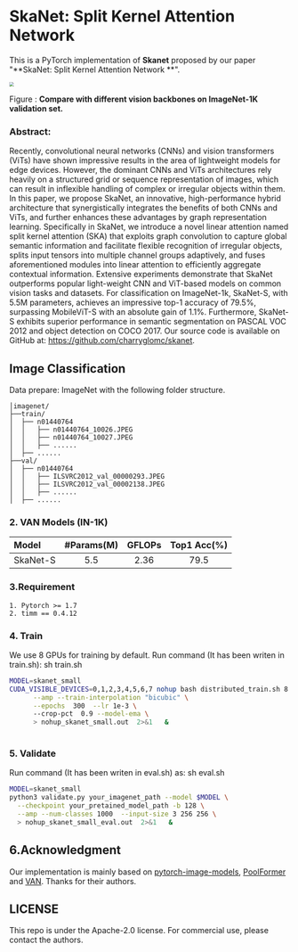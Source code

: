 # SkaNet: Split Kernel Attention Network 

This is a PyTorch implementation of **Skanet** proposed by our paper "**SkaNet: Split Kernel Attention Network **".

<img src="https://bhimgs.com/i/2023/04/20/12knzv8.png" style="zoom:50%;" />

Figure : **Compare with different vision backbones on ImageNet-1K validation set.** 

### Abstract:

Recently, convolutional neural networks (CNNs) and vision transformers (ViTs) have shown impressive results in the area of lightweight models for edge devices. However, the dominant CNNs and ViTs architectures rely heavily on a structured grid or sequence representation of images, which can result in inflexible handling of complex or irregular objects within them. In this paper, we propose SkaNet, an innovative, high-performance hybrid architecture that synergistically integrates the benefits of both CNNs and ViTs, and further enhances these advantages by graph representation learning. Specifically in SkaNet, we introduce a novel linear attention named split kernel attention (SKA) that exploits graph convolution to capture global semantic information and facilitate flexible recognition of irregular objects, splits input tensors into multiple channel groups adaptively, and fuses aforementioned modules into linear attention to efficiently aggregate contextual information. Extensive experiments demonstrate that SkaNet outperforms popular light-weight CNN and ViT-based models on common vision tasks and datasets. For classification on ImageNet-1k, SkaNet-S, with 5.5M parameters, achieves an impressive top-1 accuracy of 79.5%, surpassing MobileViT-S with an absolute gain of 1.1%. Furthermore, SkaNet-S exhibits superior performance in semantic segmentation on PASCAL VOC 2012 and object detection on COCO 2017. Our source code is available on GitHub at: https://github.com/charryglomc/skanet.



## Image Classification

Data prepare: ImageNet with the following folder structure.

```
│imagenet/
├──train/
│  ├── n01440764
│  │   ├── n01440764_10026.JPEG
│  │   ├── n01440764_10027.JPEG
│  │   ├── ......
│  ├── ......
├──val/
│  ├── n01440764
│  │   ├── ILSVRC2012_val_00000293.JPEG
│  │   ├── ILSVRC2012_val_00002138.JPEG
│  │   ├── ......
│  ├── ......
```



### 2. VAN Models (IN-1K)

| Model     | #Params(M) | GFLOPs | Top1 Acc(%) |
| :-------- | :--------: | :----: | :---------: |
| SkaNet-S |    5.5    |  2.36  |    79.5    |


### 3.Requirement

```
1. Pytorch >= 1.7
2. timm == 0.4.12
```

### 4. Train 

We use 8 GPUs for training by default.  Run command (It has been writen in train.sh): sh train.sh

```bash
MODEL=skanet_small 
CUDA_VISIBLE_DEVICES=0,1,2,3,4,5,6,7 nohup bash distributed_train.sh 8 your_imagenet_path   --model $MODEL -b 128 -vb 128 --input-size  3 256 256 \
	  --amp --train-interpolation "bicubic" \
	  --epochs  300  --lr 1e-3 \ 
	  --crop-pct  0.9 --model-ema \
	  > nohup_skanet_small.out  2>&1   &
	 

```

### 5. Validate

Run command (It has been writen in eval.sh) as: sh eval.sh


```bash
MODEL=skanet_small 
python3 validate.py your_imagenet_path --model $MODEL \
  --checkpoint your_pretained_model_path -b 128 \
  --amp --num-classes 1000  --input-size 3 256 256 \
  > nohup_skanet_small_eval.out  2>&1   &

```

## 6.Acknowledgment

Our implementation is mainly based on [pytorch-image-models](https://github.com/rwightman/pytorch-image-models), [PoolFormer](https://github.com/sail-sg/poolformer) and [VAN](https://github.com/Visual-Attention-Network/VAN-Classification). Thanks for their authors. 


## LICENSE

This repo is under the Apache-2.0 license. For commercial use, please contact the authors.
